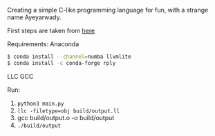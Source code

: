 Creating a simple C-like programming language for fun, with a strange name Ayeyarwady.

First steps are taken from [here](https://medium.com/@marcelogdeandrade/writing-your-own-programming-language-and-compiler-with-python-a468970ae6df)

Requirements:
Anaconda
```bash
$ conda install --channel=numba llvmlite
$ conda install -c conda-forge rply
```
LLC
GCC

Run:
1. `python3 main.py`
2. `llc -filetype=obj build/output.ll`
3. gcc build/output.o -o build/output
4. `./build/output`

